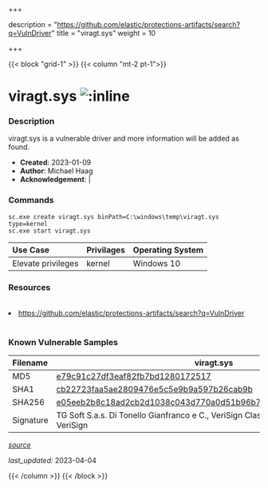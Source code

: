 +++

description = "https://github.com/elastic/protections-artifacts/search?q=VulnDriver"
title = "viragt.sys"
weight = 10

+++


{{< block "grid-1" >}}
{{< column "mt-2 pt-1">}}


# viragt.sys ![:inline](/images/twitter_verified.png) 


### Description

viragt.sys is a vulnerable driver and more information will be added as found.

- **Created**: 2023-01-09
- **Author**: Michael Haag
- **Acknowledgement**:  | [](https://twitter.com/)

### Commands

```
sc.exe create viragt.sys binPath=C:\windows\temp\viragt.sys type=kernel
sc.exe start viragt.sys
```

| Use Case | Privilages | Operating System | 
|:---- | ---- | ---- |
| Elevate privileges | kernel | Windows 10 |

### Resources
<br>
<li><a href=" https://github.com/elastic/protections-artifacts/search?q=VulnDriver"> https://github.com/elastic/protections-artifacts/search?q=VulnDriver</a></li>
<br>

### Known Vulnerable Samples

| Filename | viragt.sys |
|:---- | ---- | 
| MD5 | <a href="https://www.virustotal.com/gui/file/e79c91c27df3eaf82fb7bd1280172517">e79c91c27df3eaf82fb7bd1280172517</a> |
| SHA1 | <a href="https://www.virustotal.com/gui/file/cb22723faa5ae2809476e5c5e9b9a597b26cab9b">cb22723faa5ae2809476e5c5e9b9a597b26cab9b</a> |
| SHA256 | <a href="https://www.virustotal.com/gui/file/e05eeb2b8c18ad2cb2d1038c043d770a0d51b96b748bc34be3e7fc6f3790ce53">e05eeb2b8c18ad2cb2d1038c043d770a0d51b96b748bc34be3e7fc6f3790ce53</a> |
| Signature | TG Soft S.a.s. Di Tonello Gianfranco e C., VeriSign Class 3 Code Signing 2010 CA, VeriSign   |


[*source*](https://github.com/magicsword-io/LOLDrivers/tree/main/yaml/viragt.sys.yml)

*last_updated:* 2023-04-04








{{< /column >}}
{{< /block >}}
